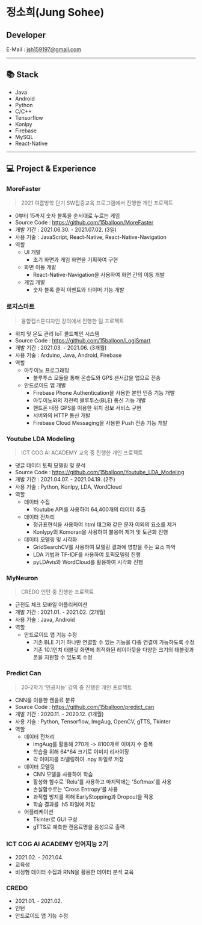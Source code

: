 # 정소희(Jung Sohee)
## Developer
E-Mail : <jsh159197@gmail.com>
***
## 📚 Stack
* Java
* Android
* Python
* C/C++
* Tensorflow
* Konlpy
* Firebase
* MySQL
* React-Native
***
## 💻 Project & Experience
### MoreFaster
> 2021 여름방학 단기 SW집중교육 프로그램에서 진행한 개인 프로젝트
* 0부터 15까지 숫자 블록을 순서대로 누르는 게임
* Source Code : https://github.com/15balloon/MoreFaster
* 개발 기간 : 2021.06.30. - 2021.07.02. (3일)
* 사용 기술 : JavaScript, React-Native, React-Native-Navigation
* 역할
  + UI 개발
    - 초기 화면과 게임 화면을 기획하여 구현
  + 화면 이동 개발
    - React-Native-Navigation을 사용하여 화면 간의 이동 개발
  + 게임 개발
    - 숫자 블록 클릭 이벤트와 타이머 기능 개발
### 로지스마트
> 융합캡스톤디자인 강의에서 진행한 팀 프로젝트
* 위치 및 온도 관리 IoT 콜드체인 시스템
* Source Code : https://github.com/15balloon/LogiSmart
* 개발 기간 : 2021.03. - 2021.06. (3개월)
* 사용 기술 : Arduino, Java, Android, Firebase
* 역할
  + 아두이노 프로그래밍
    - 블루투스 모듈을 통해 온습도와 GPS 센서값을 앱으로 전송
  + 안드로이드 앱 개발
    - Firebase Phone Authentication을 사용한 본인 인증 기능 개발
    - 아두이노와의 저전력 블루투스(BLE) 통신 기능 개발
    - 핸드폰 내장 GPS를 이용한 위치 정보 서비스 구현
    - 서버와의 HTTP 통신 개발
    - Firebase Cloud Messaging을 사용한 Push 전송 기능 개발
### Youtube LDA Modeling
> ICT COG AI ACADEMY 교육 중 진행한 개인 프로젝트
* 댓글 데이터 토픽 모델링 및 분석
* Source Code : https://github.com/15balloon/Youtube_LDA_Modeling
* 개발 기간 : 2021.04.07. - 2021.04.19. (2주)
* 사용 기술 : Python, Konlpy, LDA, WordCloud
* 역할
  + 데이터 수집
    - Youtube API를 사용하여 64,400개의 데이터 추출
  + 데이터 전처리
    - 정규표현식을 사용하여 html 태그와 같은 문자 이외의 요소를 제거
    - Konlypy의 Komoran을 사용하여 불용어 제거 및 토큰화 진행
  + 데이터 모델링 및 시각화
    - GridSearchCV를 사용하여 모델링 결과에 영향을 주는 요소 파악
    - LDA 기법과 TF-IDF를 사용하여 토픽모델링 진행
    - pyLDAvis와 WordCloud를 활용하여 시각화 진행
### MyNeuron
> CREDO 인턴 중 진행한 프로젝트
* 근전도 체크 모바일 어플리케이션
* 개발 기간 : 2021.01. - 2021.02. (2개월)
* 사용 기술 : Java, Android
* 역할
  + 안드로이드 앱 기능 수정
    - 기존 BLE 기기 하나만 연결할 수 있는 기능을 다중 연결이 가능하도록 수정
    - 기존 10.1인치 태블릿 화면에 최적화된 레이아웃을 다양한 크기의 태블릿과 폰을 지원할 수 있도록 수정
### Predict Can
> 20-2학기 ‘인공지능’  강의 중 진행한 개인 프로젝트
* CNN을 이용한 캔음료 분류
* Source Code : https://github.com/15balloon/predict_can
* 개발 기간 : 2020.11. - 2020.12. (1개월)
* 사용 기술 : Python, Tensorflow, ImgAug, OpenCV, gTTS, Tkinter
* 역할
  + 데이터 전처리
    - ImgAug를 활용해 270개 -> 8100개로 이미지 수 증폭
    - 학습을 위해 64*64 크기로 이미지 리사이징
    - 각 이미지를 라벨링하여 .npy 파일로 저장
  + 데이터 모델링
    - CNN 모델을 사용하여 학습
    - 활성화 함수로 'Relu'를 사용하고 마지막에는 'Softmax'를 사용
    - 손실함수로는 'Cross Entropy'를 사용
    - 과적합 방지를 위해 EarlyStopping과 Dropout을 적용
    - 학습 결과를 .h5 파일에 저장
  + 어플리케이션
    - Tkinter로 GUI 구성
    - gTTS로 예측한 캔음료명을 음성으로 출력
### ICT COG AI ACADEMY 언어지능 2기
* 2021.02. - 2021.04.
* 교육생
* 비정형 데이터 수집과 RNN을 활용한 데이터 분석 교육
### CREDO
* 2021.01. - 2021.02.
* 인턴
* 안드로이드 앱 기능 수정
